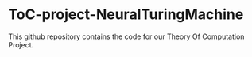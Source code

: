 # ToC-project-NeuralTuringMachine

This github repository contains the code for our Theory Of Computation Project.
